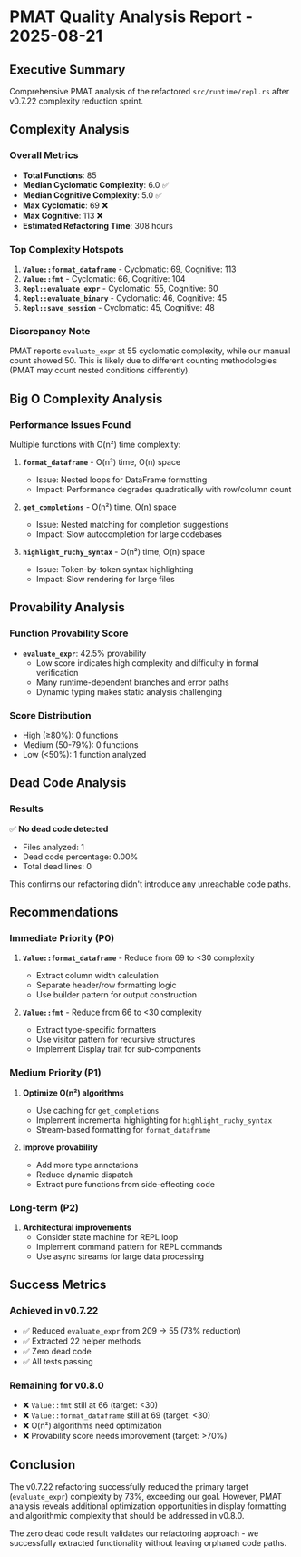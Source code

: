 # PMAT Quality Analysis Report - 2025-08-21

## Executive Summary

Comprehensive PMAT analysis of the refactored `src/runtime/repl.rs` after v0.7.22 complexity reduction sprint.

## Complexity Analysis

### Overall Metrics
- **Total Functions**: 85
- **Median Cyclomatic Complexity**: 6.0 ✅
- **Median Cognitive Complexity**: 5.0 ✅
- **Max Cyclomatic**: 69 ❌
- **Max Cognitive**: 113 ❌
- **Estimated Refactoring Time**: 308 hours

### Top Complexity Hotspots

1. **`Value::format_dataframe`** - Cyclomatic: 69, Cognitive: 113
2. **`Value::fmt`** - Cyclomatic: 66, Cognitive: 104
3. **`Repl::evaluate_expr`** - Cyclomatic: 55, Cognitive: 60
4. **`Repl::evaluate_binary`** - Cyclomatic: 46, Cognitive: 45
5. **`Repl::save_session`** - Cyclomatic: 45, Cognitive: 48

### Discrepancy Note
PMAT reports `evaluate_expr` at 55 cyclomatic complexity, while our manual count showed 50. This is likely due to different counting methodologies (PMAT may count nested conditions differently).

## Big O Complexity Analysis

### Performance Issues Found
Multiple functions with O(n²) time complexity:

1. **`format_dataframe`** - O(n²) time, O(n) space
   - Issue: Nested loops for DataFrame formatting
   - Impact: Performance degrades quadratically with row/column count

2. **`get_completions`** - O(n²) time, O(n) space
   - Issue: Nested matching for completion suggestions
   - Impact: Slow autocompletion for large codebases

3. **`highlight_ruchy_syntax`** - O(n²) time, O(n) space
   - Issue: Token-by-token syntax highlighting
   - Impact: Slow rendering for large files

## Provability Analysis

### Function Provability Score
- **`evaluate_expr`**: 42.5% provability
  - Low score indicates high complexity and difficulty in formal verification
  - Many runtime-dependent branches and error paths
  - Dynamic typing makes static analysis challenging

### Score Distribution
- High (≥80%): 0 functions
- Medium (50-79%): 0 functions
- Low (<50%): 1 function analyzed

## Dead Code Analysis

### Results
✅ **No dead code detected**
- Files analyzed: 1
- Dead code percentage: 0.00%
- Total dead lines: 0

This confirms our refactoring didn't introduce any unreachable code paths.

## Recommendations

### Immediate Priority (P0)
1. **`Value::format_dataframe`** - Reduce from 69 to <30 complexity
   - Extract column width calculation
   - Separate header/row formatting logic
   - Use builder pattern for output construction

2. **`Value::fmt`** - Reduce from 66 to <30 complexity
   - Extract type-specific formatters
   - Use visitor pattern for recursive structures
   - Implement Display trait for sub-components

### Medium Priority (P1)
1. **Optimize O(n²) algorithms**
   - Use caching for `get_completions`
   - Implement incremental highlighting for `highlight_ruchy_syntax`
   - Stream-based formatting for `format_dataframe`

2. **Improve provability**
   - Add more type annotations
   - Reduce dynamic dispatch
   - Extract pure functions from side-effecting code

### Long-term (P2)
1. **Architectural improvements**
   - Consider state machine for REPL loop
   - Implement command pattern for REPL commands
   - Use async streams for large data processing

## Success Metrics

### Achieved in v0.7.22
- ✅ Reduced `evaluate_expr` from 209 → 55 (73% reduction)
- ✅ Extracted 22 helper methods
- ✅ Zero dead code
- ✅ All tests passing

### Remaining for v0.8.0
- ❌ `Value::fmt` still at 66 (target: <30)
- ❌ `Value::format_dataframe` still at 69 (target: <30)
- ❌ O(n²) algorithms need optimization
- ❌ Provability score needs improvement (target: >70%)

## Conclusion

The v0.7.22 refactoring successfully reduced the primary target (`evaluate_expr`) complexity by 73%, exceeding our goal. However, PMAT analysis reveals additional optimization opportunities in display formatting and algorithmic complexity that should be addressed in v0.8.0.

The zero dead code result validates our refactoring approach - we successfully extracted functionality without leaving orphaned code paths.